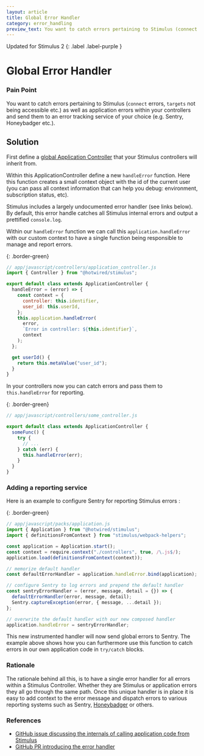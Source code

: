 ```yaml
---
layout: article
title: Global Error Handler
category: error_handling
preview_text: You want to catch errors pertaining to Stimulus (connect errors, targets not being accessible etc.) as well as application errors within your controllers and send them to an error tracking service of your choice.
---
```



Updated for Stimulus 2
{: .label .label-purple }

# Global Error Handler

<!-- #### by @adrienpoly {% avatar adrienpoly size=24 %} -->
<!-- {: .fs-3 } -->

### Pain Point

You want to catch errors pertaining to Stimulus (`connect` errors, `targets` not being accessible etc.) as well as application errors within your controllers and send them to an error tracking service of your choice (e.g. Sentry, Honeybadger etc.).

## Solution

First define a [global Application Controller](../architecture/application-controller.md) that your Stimulus controllers will inherit from.

Within this ApplicationController define a new `handleError` function. Here this function creates a small context object with the id of the current user (you can pass all context information that can help you debug: environment, subscription status, etc).

Stimulus includes a largely undocumented error handler (see links below). By default, this error handle catches all Stimulus internal errors and output a prettified `console.log`.

Within our `handleError` function we can call this `application.handleError` with our custom context to have a single function being responsible to manage and report errors.

{: .border-green}

```js
// app/javascript/controllers/application_controller.js
import { Controller } from "@hotwired/stimulus";

export default class extends ApplicationController {
  handleError = (error) => {
    const context = {
      controller: this.identifier,
      user_id: this.userId,
    };
    this.application.handleError(
      error,
      `Error in controller: ${this.identifier}`,
      context
    );
  };

  get userId() {
    return this.metaValue("user_id");
  }
}
```

In your controllers now you can catch errors and pass them to `this.handleError` for reporting.

{: .border-green}

```js
// app/javascript/controllers/some_controller.js

export default class extends ApplicationController {
  someFunc() {
    try {
      // ...
    } catch (err) {
      this.handleError(err);
    }
  }
}
```

### Adding a reporting service

Here is an example to configure Sentry for reporting Stimulus errors :

{: .border-green}

```js
// app/javascript/packs/application.js
import { Application } from "@hotwired/stimulus";
import { definitionsFromContext } from "stimulus/webpack-helpers";

const application = Application.start();
const context = require.context("./controllers", true, /\.js$/);
application.load(definitionsFromContext(context));

// memorize default handler
const defaultErrorHandler = application.handleError.bind(application);

// configure Sentry to log errors and prepend the default handler
const sentryErrorHandler = (error, message, detail = {}) => {
  defaultErrorHandler(error, message, detail);
  Sentry.captureException(error, { message, ...detail });
};

// overwrite the default handler with our new composed handler
application.handleError = sentryErrorHandler;
```

This new instrumented handler will now send global errors to Sentry. The example above shows how you can furthermore use this function to catch errors in our own application code in `try/catch` blocks.

### Rationale

The rationale behind all this, is to have a single error handler for all errors within a Stimulus Controller. Whether they are Stimulus or application errors they all go through the same path. Once this unique handler is in place it is easy to add context to the error message and dispatch errors to various reporting systems such as Sentry, [Honeybadger](https://docs.honeybadger.io/lib/javascript/integration/stimulus.html) or others.

### References

- [GitHub issue discussing the internals of calling application code from Stimulus](https://github.com/stimulusjs/stimulus/issues/236)
- [GitHub PR introducing the error handler](https://github.com/stimulusjs/stimulus/pull/53)
